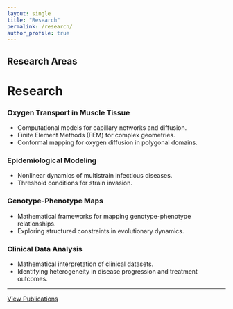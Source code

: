 ```yaml
---
layout: single
title: "Research"
permalink: /research/
author_profile: true
---
```


## **Research Areas**
# **Research**  
### **Oxygen Transport in Muscle Tissue**  
- Computational models for capillary networks and diffusion.  
- Finite Element Methods (FEM) for complex geometries.  
- Conformal mapping for oxygen diffusion in polygonal domains.  

### **Epidemiological Modeling**  
- Nonlinear dynamics of multistrain infectious diseases.  
- Threshold conditions for strain invasion.  

### **Genotype-Phenotype Maps**  
- Mathematical frameworks for mapping genotype-phenotype relationships.  
- Exploring structured constraints in evolutionary dynamics.  

### **Clinical Data Analysis**  
- Mathematical interpretation of clinical datasets.  
- Identifying heterogeneity in disease progression and treatment outcomes.  

---

[View Publications](publications.md)
